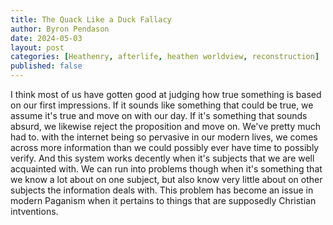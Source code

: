 ```yaml
---
title: The Quack Like a Duck Fallacy
author: Byron Pendason
date: 2024-05-03
layout: post
categories: [Heathenry, afterlife, heathen worldview, reconstruction]
published: false
---
```


I think most of us have gotten good at judging how true something is based on our first impressions. If it sounds like something that could be true, we assume it's true and move on with our day. If it's something that sounds absurd, we likewise reject the proposition and move on. We've pretty much had to. with the internet being so pervasive in our modern lives, we comes across more information than we could possibly ever have time to possibly verify. And this system works decently when it's subjects that we are well acquainted with. We can run into problems though when it's something that we know a lot about on one subject, but also know very little about on other subjects the information deals with. This problem has become an issue in modern Paganism when it pertains to things that are supposedly Christian intventions.